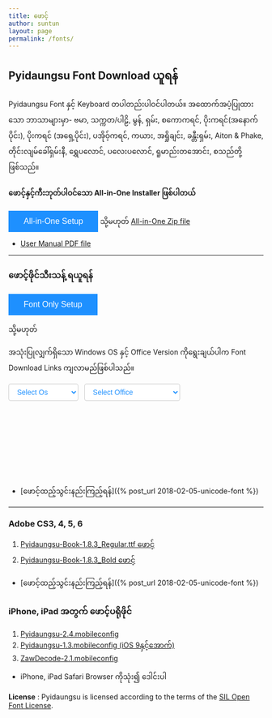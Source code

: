 ```yaml
---
title: ဖောင့်
author: suntun
layout: page
permalink: /fonts/
---
```

## Pyidaungsu Font Download ယူရန်
Pyidaungsu Font နှင့် Keyboard တပါတည်းပါဝင်ပါတယ်။ အထောက်အပံ့ပြုထားသော ဘာသာများမှာ- ဗမာ, သက္ကတ/ပါဠိ, မွန်, ရှမ်း, စကောကရင်, ပိုးကရင်(အနောက်ပိုင်း), ပိုးကရင် (အရှေ့ပိုင်း), ပအိုဝ့်ကရင်, ကယား, အရှိုချင်း, ခန္တီးရှမ်း, Aiton & Phake, တိုင်းလျမ်ခေါ်ရှမ်းနီ, ရွှေပလောင်, ပလေးပလောင်, ရူမာည်းတအောင်း, စသည်တို့ဖြစ်သည်။

#### **ဖောင့်နှင့်ကီးဘုတ်ပါဝင်သော All-in-One Installer ဖြစ်ပါတယ်**

<a href="https://github.com/unicodetoday/binary-download/raw/download/All-in-One-Setup-5.2.exe"><button class="btn"><i class="fa fa-download"></i>  All-in-One Setup</button></a>  သို့မဟုတ်  [ All-in-One Zip file][zip] 
  - [ User Manual PDF file][pdf]

[zip]: /downloads/zips/All-in-One_Pyidaungsu_Font.zip
[pdf]: /downloads/docs/Pyidaungsu_Font_User_Manual_05.pdf

------

### ဖောင့်ဖိုင်သီးသန့် ရယူရန်

<a href="https://github.com/unicodetoday/binary-download/raw/download/Pyidaugsu-Font-Setup-5.2.exe"><button class="btn"><i class="fa fa-download"></i> Font Only Setup </button></a>

  သို့မဟုတ်

အသုံးပြုလျှက်ရှိသော Windows OS နှင့် Office Version ကိုရွေးချယ်ပါက Font Download Links ကျလာမည်ဖြစ်ပါသည်။

<div class="row">
	<div class="col">
		<select id="opts1" class="form-control" onchange="showForm()">
			<option value="0">Select Os</option>
			<option value="1">Windows 7</option>
			<option value="2">Windows 8, 10</option>
			<option value="3">Mac OSX</option>
		</select>
	</div>
  <div class="col">&nbsp;&nbsp;&nbsp;</div>
	<div class="col">
		<select id="opts2" class="form-control" onchange="showForm()">
			<option value="0">Select Office</option>
			<option value="1">Office 2010 and older</option>
			<option value="2">Office 2013 and Above</option>
		</select>
	</div>
</div>	
<div style="height: 150px;">
<div id="f1" style="display: none; padding: 10px;">
	<div class="row">
		<div>1. <a href="/downloads/fonts/Pyidaungsu-1.8.3_Regular.ttf"> Pyidaungsu-1.8.3_Regular.ttf ဖောင့်</a></div>	
	</div>
	<div class="row">
		<div>2. <a href="/downloads/fonts/Pyidaungsu-1.8.3_Bold.ttf"> Pyidaungsu-1.8.3_Bold.ttf ဖောင့်</a></div>
	</div>
	<div class="row">
		<div>3. <a href="/downloads/fonts/Pyidaungsu-1.8.3_Numbers.ttf"> Pyidaungsu-1.8.3_Numbers.ttf ဖောင့်</a></div>
	</div>
</div>
<div id="f2" style="display: none; padding: 10px;">
	<div class="row">
		<div>1. <a href="/downloads/fonts/Pyidaungsu-2.5.3_Regular.ttf"> Pyidaungsu-2.5.3_Regular.ttf ဖောင့်</a></div>
	</div>
	<div class="row">
		<div>2. <a href="/downloads/fonts/Pyidaungsu-2.5.3_Bold.ttf"> Pyidaungsu-2.5.3_Bold.ttf ဖောင့်</a></div>
	</div>
	<div class="row">
		<div>3. <a href="/downloads/fonts/Pyidaungsu-2.5.3_Numbers.ttf"> Pyidaungsu-2.5.3_Numbers.ttf ဖောင့်</a></div>
	</div>
	<div class="row">
		<div>4. <a href="/downloads/fonts/Myanmar3-2018.ttf"> Myanmar3-2018.ttf ဖောင့်</a></div>
	</div>
</div>
</div>

- [ဖောင့်ထည့်သွင်းနည်းကြည့်ရန်]({% post_url 2018-02-05-unicode-font %})

----

### Adobe CS3, 4, 5, 6
1. [ Pyidaungsu-Book-1.8.3_Regular.ttf ဖောင့်](/downloads/fonts/Pyidaungsu-Book-1.8.3_Regular.ttf)
2. [ Pyidaungsu-Book-1.8.3_Bold ဖောင့်](/downloads/fonts/Pyidaungsu-Book-1.8.3_Bold.ttf)
- [ဖောင့်ထည့်သွင်းနည်းကြည့်ရန်]({% post_url 2018-02-05-unicode-font %})

### iPhone, iPad အတွက် ဖောင့်ပရိုဖိုင်
1. [ Pyidaungsu-2.4.mobileconfig](/downloads/fonts/Pyidaungsu-2.4.mobileconfig)
2. [ Pyidaungsu-1.3.mobileconfig (iOS 9နှင့်အောက်)](/downloads/fonts/Pyidaungsu-1.3.mobileconfig)
3. [ ZawDecode-2.1.mobileconfig](/downloads/fonts/ZawDecode-2.1.mobileconfig)
- iPhone, iPad Safari Browser ကိုသုံး၍ ဒေါင်းပါ

 **License** :
Pyidaungsu is licensed according to the terms of the [SIL Open Font License](http://scripts.sil.org/OFL).

<script type="text/javascript">
    function showForm() {
        var selopt1 = document.getElementById("opts1").value;
		var selopt2 = document.getElementById("opts2").value;
        if (selopt1 == 0) {
            document.getElementById("f1").style.display = "none";
            document.getElementById("f2").style.display = "none";
        }
        if (selopt1 == 1 || selopt1 == 3) {
            document.getElementById("f1").style.display = "block";
            document.getElementById("f2").style.display = "none";
        }
	if (selopt1 == 2) {
            //document.getElementById("f2").style.display = "block";
            document.getElementById("f1").style.display = "none";
        }
	if (selopt1 == 2 && selopt2 == 1){
		document.getElementById("f1").style.display = "block";
		document.getElementById("f2").style.display = "none";
	}
	if (selopt1 == 2 && selopt2 == 2){
		document.getElementById("f1").style.display = "none";
		document.getElementById("f2").style.display = "block";
	}
	if (selopt1 == 2 && selopt2 == 0){
		document.getElementById("f1").style.display = "none";
		document.getElementById("f2").style.display = "none";
	}
    }
</script>
<link rel="stylesheet" href="https://cdnjs.cloudflare.com/ajax/libs/font-awesome/4.7.0/css/font-awesome.min.css">
<style>
.post-title{
  display: none;
}
.page-content {
    padding: 0;
}
.row {
  display: flex;
}
.form-control {
    display: block;
    height: 34px;
    padding: 6px 12px;
    font-size: 14px;
    line-height: 1.4;
    color: DodgerBlue;
    background-color: #fff;
    border: 1px solid #ccc;
    border-radius: 4px;
}
.btn {
  background-color: DodgerBlue;
  border: none;
  color: white;
  padding: 12px 30px;
  cursor: pointer;
  font-size: 16px;
}

/* Darker background on mouse-over */

.btn:hover {
  background-color: RoyalBlue;
}
</style>